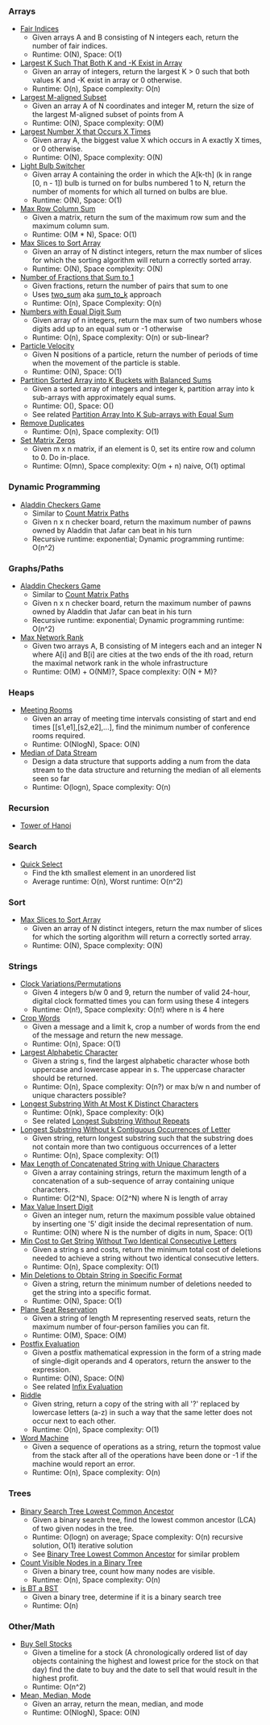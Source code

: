 ### Arrays

* [Fair Indices](fair_indices.py)
    * Given arrays A and B consisting of N integers each, return the number of fair indices.
    * Runtime: O(N), Space: O(1)
* [Largest K Such That Both K and -K Exist in Array](largest_k_both_exist.py)
    * Given an array of integers, return the largest K > 0 such that both values K and -K exist in array or 0 otherwise.
    * Runtime: O(n), Space complexity: O(n)
* [Largest M-aligned Subset](largest_m_aligned_subset.py)
    * Given an array A of N coordinates and integer M, return the size of the largest M-aligned subset of points from A
    * Runtime: O(N), Space complexity: O(M)
* [Largest Number X that Occurs X Times](largest_num_x_occurs_x_times.py)
    * Given array A, the biggest value X which occurs in A exactly X times, or 0 otherwise.
    * Runtime: O(N), Space complexity: O(N)
* [Light Bulb Switcher](light_bulb_switcher.py)
    * Given array A containing the order in which the A[k-th] (k in range [0, n - 1]) bulb is turned on for bulbs
    numbered 1 to N, return the number of moments for which all turned on bulbs are blue.
    * Runtime: O(N), Space: O(1)
* [Max Row Column Sum](max_row_col_sum.py)
    * Given a matrix, return the sum of the maximum row sum and the maximum column sum.
    * Runtime: O(M * N), Space: O(1)
* [Max Slices to Sort Array](max_slices_to_sort_array.py)
    * Given an array of N distinct integers, return the max number of slices for which the sorting algorithm will return
    a correctly sorted array.
    * Runtime: O(N), Space complexity: O(N)
* [Number of Fractions that Sum to 1](num_fractions_add_to_one.py)
    * Given fractions, return the number of pairs that sum to one
    * Uses [two_sum](../arrays/two_sum.py) aka [sum_to_k](../arrays/sum_to_k.py) approach
    * Runtime: O(n), Space Complexity: O(n)
* [Numbers with Equal Digit Sum](numbers_equal_digit_sum.py)
    * Given array of n integers, return the max sum of two numbers whose digits add up to an equal sum or -1 otherwise
    * Runtime: O(n), Space complexity: O(n) or sub-linear?
* [Particle Velocity](particle_velocity.py)
    * Given N positions of a particle, return the number of periods of time when the movement of the particle is stable.
    * Runtime: O(N), Space: O(1)
* [Partition Sorted Array into K Buckets with Balanced Sums](partition_array_n_buckets_balanced_sum.py)
    * Given a sorted array of integers and integer k, partition array into k sub-arrays with approximately equal sums.
    * Runtime: O(), Space: O()
    * See related [Partition Array Into K Sub-arrays with Equal Sum](../arrays/partition_to_k_equal_sum_subsets.py)
* [Remove Duplicates](../arrays/remove_duplicates.py)
    * Runtime: O(n), Space complexity: O(1)
* [Set Matrix Zeros](set_matrix_zeroes.py)
    * Given m x n matrix, if an element is 0, set its entire row and column to 0. Do in-place.
    * Runtime: O(mn), Space complexity: O(m + n) naive, O(1) optimal

### Dynamic Programming
* [Aladdin Checkers Game](aladdin_checkers_game.py)
    * Similar to [Count Matrix Paths](../dynamic-programming/count_matrix_paths.py)
    * Given n x n checker board, return the maximum number of pawns owned by Aladdin that Jafar can beat in his turn
    * Recursive runtime: exponential; Dynamic programming runtime: O(n^2)

### Graphs/Paths

* [Aladdin Checkers Game](aladdin_checkers_game.py)
    * Similar to [Count Matrix Paths](../dynamic-programming/count_matrix_paths.py)
    * Given n x n checker board, return the maximum number of pawns owned by Aladdin that Jafar can beat in his turn
    * Recursive runtime: exponential; Dynamic programming runtime: O(n^2)
* [Max Network Rank](max_network_rank.py)
    * Given two arrays A, B consisting of M integers each and an integer N where A[i] and B[i] are cities at the two
    ends of the ith road, return the maximal network rank in the whole infrastructure
    * Runtime: O(M) + O(NM)?, Space complexity: O(N + M)?

### Heaps

* [Meeting Rooms](meeting_rooms.py)
    * Given an array of meeting time intervals consisting of start and end times [[s1,e1],[s2,e2],...], find the minimum
    number of conference rooms required.
    * Runtime: O(NlogN), Space: O(N)
* [Median of Data Stream](median_data_stream.py)
    * Design a data structure that supports adding a num from the data stream to the data structure and returning the
    median of all elements seen so far
    * Runtime: O(logn), Space complexity: O(n)

### Recursion

* [Tower of Hanoi](tower_of_hanoi.py)

### Search

* [Quick Select](../search-and-sorting/quickselect.py)
    * Find the kth smallest element in an unordered list
    * Average runtime: O(n), Worst runtime: O(n^2)

### Sort

* [Max Slices to Sort Array](max_slices_to_sort_array.py)
    * Given an array of N distinct integers, return the max number of slices for which the sorting algorithm will return
    a correctly sorted array.
    * Runtime: O(N), Space complexity: O(N)

### Strings

* [Clock Variations/Permutations](clock_variations.py)
    * Given 4 integers b/w 0 and 9, return the number of valid 24-hour, digital clock formatted times you can form using
    these 4 integers
    * Runtime: O(n!), Space complexity: O(n!) where n is 4 here
* [Crop Words](crop_words.py)
    * Given a message and a limit k, crop a number of words from the end of the message and return the new message.
    * Runtime: O(n), Space: O(1)
* [Largest Alphabetic Character](largest_alphabetic_character.py)
    * Given a string s, find the largest alphabetic character whose both uppercase and lowercase appear in s. The
    uppercase character should be returned.
    * Runtime: O(n), Space complexity: O(n?) or max b/w n and number of unique characters possible?
* [Longest Substring With At Most K Distinct Characters](longest_substring_k_distinct.py)
    * Runtime: O(nk), Space complexity: O(k)
    * See related [Longest Substring Without Repeats](../strings/longest_substring_no_repeats.py)
* [Longest Substring Without k Contiguous Occurrences of Letter](longest_substring_without_k_contiguous.py)
    * Given string, return longest substring such that the substring does not contain more than two contiguous
    occurrences of a letter
    * Runtime: O(n), Space complexity: O(1)
* [Max Length of Concatenated String with Unique Characters](max_length_concatenated_string_unique_characters.py)
    * Given a array containing strings, return the maximum length of a concatenation of a sub-sequence of array
    containing unique characters.
    * Runtime: O(2^N), Space: O(2^N) where N is length of array
* [Max Value Insert Digit](max_value_insert_digit.py)
    * Given an integer num, return the maximum possible value obtained by inserting one '5' digit inside the decimal
    representation of num.
    * Runtime: O(N) where N is the number of digits in num, Space: O(1)
* [Min Cost to Get String Without Two Identical Consecutive Letters](min_cost_string.py)
    * Given a string s and costs, return the minimum total cost of deletions needed to achieve a string without two
    identical consecutive letters.
    * Runtime: O(n), Space complexity: O(1)
* [Min Deletions to Obtain String in Specific Format](min_deletions_to_obtain_string_in_format.py)
    * Given a string, return the minimum number of deletions needed to get the string into a specific format.
    * Runtime: O(N), Space: O(1)
* [Plane Seat Reservation](plane_seat_reservation.py)
    * Given a string of length M representing reserved seats, return the maximum number of four-person families you can
    fit.
    * Runtime: O(M), Space: O(M)
* [Postfix Evaluation](postfix_evaluation.py)
    * Given a postfix mathematical expression in the form of a string made of single-digit operands and 4 operators, return the
    answer to the expression.
    * Runtime: O(N), Space: O(N)
    * See related [Infix Evaluation](../strings/evaluate_math_expression.py)
* [Riddle](riddle.py)
    * Given string, return a copy of the string with all '?' replaced by lowercase letters (a-z) in such a way that the
    same letter does not occur next to each other.
    * Runtime: O(n), Space complexity: O(1)
* [Word Machine](word_machine.py)
    * Given a sequence of operations as a string, return the topmost value from the stack after all of the operations
    have been done or -1 if the machine would report an error.
    * Runtime: O(n), Space complexity: O(n)

### Trees

* [Binary Search Tree Lowest Common Ancestor](bst_lowest_common_ancestor.py)
    * Given a binary search tree, find the lowest common ancestor (LCA) of two given nodes in the tree.
    * Runtime: O(logn) on average; Space complexity: O(n) recursive solution, O(1) iterative solution
    * See [Binary Tree Lowest Common Ancestor](../trees/binary_tree_lowest_common_ancestor.py) for similar problem
* [Count Visible Nodes in a Binary Tree](visible_node_binary_tree.py)
    * Given a binary tree, count how many nodes are visible.
    * Runtime: O(n), Space complexity: O(n)
* [is BT a BST](is_bst.py)
    * Given a binary tree, determine if it is a binary search tree
    * Runtime: O(n)

### Other/Math

* [Buy Sell Stocks](buy_sell_stocks.py)
    * Given a timeline for a stock (A chronologically ordered list of day objects containing the highest and lowest
    price for the stock on that day) find the date to buy and the date to sell that would result in the highest profit.
    * Runtime: O(n^2)
* [Mean, Median, Mode](mean_median_mode_array.py)
    * Given an array, return the mean, median, and mode
    * Runtime: O(NlogN), Space: O(N)

